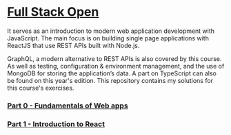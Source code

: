 # [Full Stack Open](https://fullstackopen.com/en/)

It serves as an introduction to modern web application development with JavaScript. The main focus is on building single page applications with ReactJS that use REST APIs built with Node.js.

GraphQL, a modern alternative to REST APIs is also covered by this course. As well as testing, configuration & environment management, and the use of MongoDB for storing the application’s data. A part on TypeScript can also be found on this year's edition. This repository contains my solutions for this course's exercises.

<!--- [couse certificate]() -->

### [Part 0 - Fundamentals of Web apps](./part0)

### [Part 1 - Introduction to React](./part1)

<!--- 
### [Part 2 - Communicating with server](./part2)

### [Part 3 - Programming a server with NodeJS and Express](./part3)

### [Part 4 - Testing Express servers, user administration](./part4)

### [Part 5 - Testing React apps](./part5)

### [Part 6 - State management with Redux](./part6)

### [Part 7 - React router, custom hooks, styling app with CSS and webpack](./part7)

### [Part 8 - GraphQL](./part8)

### [Part 9 - Typescript](./part9)

-->

<!--- 
Structure info example
    part0
    part1
    courseinfo
    unicafe
    anecdotes
    part2
    courseinfo
    phonebook
    countries
-->